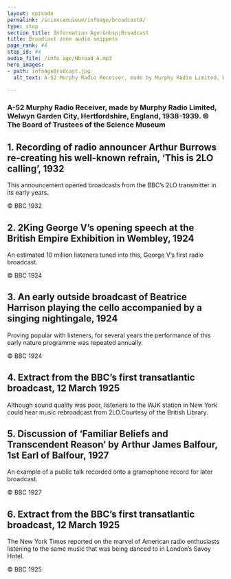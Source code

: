 ```yaml
---
layout: episode
permalink: /sciencemuseum/infoage/broadcastA/
type: stop
section_title: Information Age:&nbsp;Broadcast
title: Broadcast zone audio snippets
page_rank: #4
stop_id: #4
audio_file: /info age/Nbroad_A.mp3
hero_images:
- path: infoAgeBrodcast.jpg
  alt_text: A-52 Murphy Radio Receiver, made by Murphy Radio Limited, Welwyn Garden City, Hertfordshire, England, 1938-1939. © The Board of Trustees of the Science Museum

---
```


### A-52 Murphy Radio Receiver, made by Murphy Radio Limited, Welwyn Garden City, Hertfordshire, England, 1938-1939. © The Board of Trustees of the Science Museum

## 1. Recording of radio announcer Arthur Burrows re-creating his well-known refrain, ‘This is 2LO calling’, 1932
This announcement opened broadcasts from the BBC’s 2LO transmitter in its early years.

© BBC 1932

## 2. 2King George V’s opening speech at the British Empire Exhibition in Wembley, 1924
An estimated 10 million listeners tuned into this, George V’s first radio broadcast.

© BBC 1924

## 3. An early outside broadcast of Beatrice Harrison playing the cello accompanied by a singing nightingale, 1924
Proving popular with listeners, for several years the performance of this early nature programme was repeated annually.

© BBC 1924

## 4. Extract from the BBC’s first transatlantic broadcast, 12 March 1925
Although sound quality was poor, listeners to the WJK station in New York could hear music rebroadcast from 2LO.Courtesy of the British Library.

## 5. Discussion of ‘Familiar Beliefs and Transcendent Reason’ by Arthur James Balfour, 1st Earl of Balfour, 1927  
An example of a public talk recorded onto a gramophone record for later broadcast.

© BBC 1927

## 6. Extract from the BBC’s first transatlantic broadcast, 12 March 1925  
The New York Times reported on the marvel of American radio enthusiasts
listening to the same music that was being danced to in London’s Savoy Hotel.

© BBC 1925
